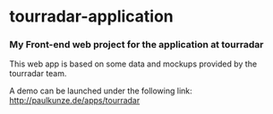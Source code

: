 # tourradar-application

### My Front-end web project for the application at tourradar

This web app is based on some data and mockups provided by the tourradar team.

A demo can be launched under the following link: http://paulkunze.de/apps/tourradar